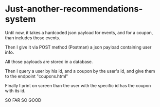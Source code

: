# Just-another-recommendations-system

Until now, it takes a hardcoded json payload for events, and for a coupon, than includes those events.

Then I give it via POST method (Postman) a json payload containing user info.

All those payloads are stored in a database.

Then I query a user by his id, and a coupon by the user's id, and give them to the endpoint "coupons.html"

Finally I print on screen than the user with the specific id has the coupon with its id.

SO FAR SO GOOD
